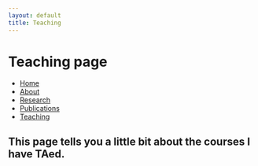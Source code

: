 ```yaml
---
layout: default
title: Teaching
---
```

# Teaching page

<body>

<ul class="sidenav">
  <li><a href="#home">Home</a></li>
  <li><a href="/about.html">About</a></li>
  <li><a href="/research.html">Research</a></li>
  <li><a href="/publications.html">Publications</a></li>
  <li><a class="active" href="/teaching.html">Teaching</a></li>
</ul>

<div class="content">
  <h2>This page tells you a little bit about the courses I have TAed.</h2>
</div>
</body>
